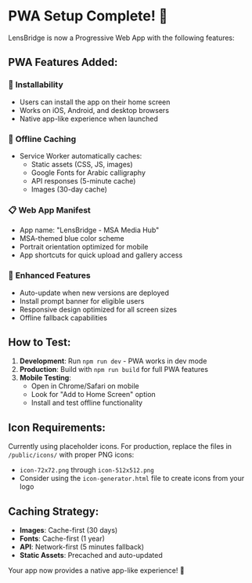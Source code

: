 # PWA Setup Complete! 📱

LensBridge is now a Progressive Web App with the following features:

## PWA Features Added:

### 🚀 **Installability**
- Users can install the app on their home screen
- Works on iOS, Android, and desktop browsers
- Native app-like experience when launched

### 💾 **Offline Caching**
- Service Worker automatically caches:
  - Static assets (CSS, JS, images)
  - Google Fonts for Arabic calligraphy
  - API responses (5-minute cache)
  - Images (30-day cache)

### 📋 **Web App Manifest**
- App name: "LensBridge - MSA Media Hub"
- MSA-themed blue color scheme
- Portrait orientation optimized for mobile
- App shortcuts for quick upload and gallery access

### 🔧 **Enhanced Features**
- Auto-update when new versions are deployed
- Install prompt banner for eligible users
- Responsive design optimized for all screen sizes
- Offline fallback capabilities

## How to Test:

1. **Development**: Run `npm run dev` - PWA works in dev mode
2. **Production**: Build with `npm run build` for full PWA features
3. **Mobile Testing**: 
   - Open in Chrome/Safari on mobile
   - Look for "Add to Home Screen" option
   - Install and test offline functionality

## Icon Requirements:

Currently using placeholder icons. For production, replace the files in `/public/icons/` with proper PNG icons:
- `icon-72x72.png` through `icon-512x512.png`
- Consider using the `icon-generator.html` file to create icons from your logo

## Caching Strategy:

- **Images**: Cache-first (30 days)
- **Fonts**: Cache-first (1 year) 
- **API**: Network-first (5 minutes fallback)
- **Static Assets**: Precached and auto-updated

Your app now provides a native app-like experience! 🎉
